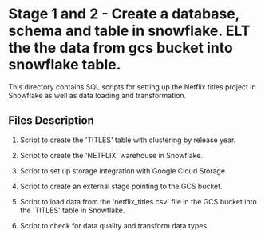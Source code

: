 # Stage 1 and 2 - Create a database, schema and table in snowflake. ELT the the data from gcs bucket into snowflake table.
This directory contains SQL scripts for setting up the Netflix titles project in Snowflake as well as data loading and transformation.

## Files Description
1. Script to create the 'TITLES' table with clustering by release year.

2. Script to create the 'NETFLIX' warehouse in Snowflake.

3.  Script to set up storage integration with Google Cloud Storage.

4. Script to create an external stage pointing to the GCS bucket.

5. Script to load data from the 'netflix_titles.csv' file in the GCS bucket into the 'TITLES' table in Snowflake.
6. Script to check for data quality and transform data types.